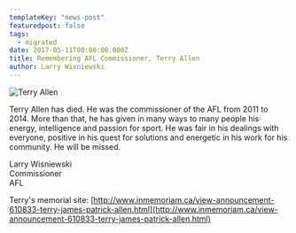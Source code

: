 ```yaml
---
templateKey: "news-post"
featuredpost: false
tags:
  - migrated
date: 2017-05-11T00:00:00.000Z
title: Remembering AFL Commissioner, Terry Allen
author: Larry Wisniewski
---
```


![Terry Allen](/img/Terry_Allen.jpg)

Terry Allen has died. He was the commissioner of the AFL from 2011 to 2014. More than that, he has given in many ways to many people his energy, intelligence and passion for sport. He was fair in his dealings with everyone, positive in his quest for solutions and energetic in his work for his community. He will be missed.

Larry Wisniewski  
Commissioner  
AFL  

Terry's memorial site: [http://www.inmemoriam.ca/view-announcement-610833-terry-james-patrick-allen.html](http://www.inmemoriam.ca/view-announcement-610833-terry-james-patrick-allen.html)
